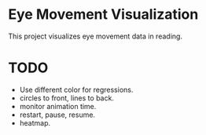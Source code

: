 # Eye Movement Visualization
This project visualizes eye movement data in reading.

# TODO
- Use different color for regressions.
- circles to front, lines to back.
- monitor animation time.
- restart, pause, resume.
- heatmap.
